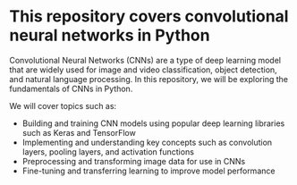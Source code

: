 <h1>This repository covers convolutional neural networks in Python</h1>

<p>Convolutional Neural Networks (CNNs) are a type of deep learning model that are widely used for image and video classification, object detection, and natural language processing. In this repository, we will be exploring the fundamentals of CNNs in Python.</p>

<p>We will cover topics such as:</p>
<ul>
  <li>Building and training CNN models using popular deep learning libraries such as Keras and TensorFlow</li>
  <li>Implementing and understanding key concepts such as convolution layers, pooling layers, and activation functions</li>
  <li>Preprocessing and transforming image data for use in CNNs</li>
  <li>Fine-tuning and transferring learning to improve model performance</li>
</ul>
